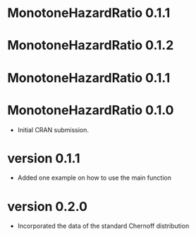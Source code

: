 # MonotoneHazardRatio 0.1.1

# MonotoneHazardRatio 0.1.2

# MonotoneHazardRatio 0.1.1

# MonotoneHazardRatio 0.1.0

* Initial CRAN submission.

# version 0.1.1

* Added one example on how to use the main function

# version 0.2.0

* Incorporated the data of the standard Chernoff distribution
